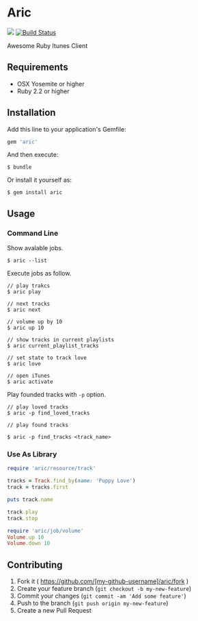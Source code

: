 # Aric

<a href="https://codeclimate.com/github/ganmacs/aric"><img src="https://codeclimate.com/github/ganmacs/aric/badges/gpa.svg" /></a>
[![Build Status](https://travis-ci.org/ganmacs/aric.svg)](https://travis-ci.org/ganmacs/aric)

Awesome Ruby Itunes Client

## Requirements

* OSX Yosemite or higher
* Ruby 2.2 or higher

## Installation

Add this line to your application's Gemfile:

```ruby
gem 'aric'
```

And then execute:

    $ bundle

Or install it yourself as:

    $ gem install aric

## Usage

### Command Line

Show avalable jobs.

```shell
$ aric --list
```

Execute jobs as follow.

```shell
// play trakcs
$ aric play

// next tracks
$ aric next

// volume up by 10
$ aric up 10

// show tracks in current playlists
$ aric current_playlist_tracks

// set state to track love
$ aric love

// open iTunes
$ aric activate
```

Play founded tracks with `-p` option.

```shell
// play loved tracks
$ aric -p find_loved_tracks

// play found tracks

$ aric -p find_tracks <track_name>
```

### Use As Library

```rb
require 'aric/resource/track'

tracks = Track.find_by(name: 'Puppy Love')
track = tracks.first

puts track.name

track.play
track.stop

require 'aric/job/volume'
Volume.up 10
Volume.down 10
```

## Contributing

1. Fork it ( https://github.com/[my-github-username]/aric/fork )
2. Create your feature branch (`git checkout -b my-new-feature`)
3. Commit your changes (`git commit -am 'Add some feature'`)
4. Push to the branch (`git push origin my-new-feature`)
5. Create a new Pull Request
